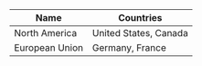﻿| Name             | Countries
|------------------|----------------
| North America    | United States, Canada
| European Union   | Germany, France